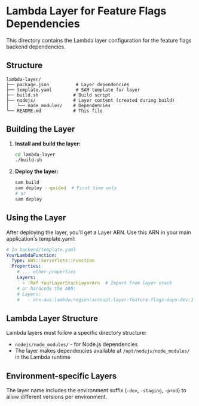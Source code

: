 # Lambda Layer for Feature Flags Dependencies

This directory contains the Lambda layer configuration for the feature flags backend dependencies.

## Structure

```
lambda-layer/
├── package.json          # Layer dependencies
├── template.yaml         # SAM template for layer
├── build.sh             # Build script
├── nodejs/              # Layer content (created during build)
│   └── node_modules/    # Dependencies
└── README.md            # This file
```

## Building the Layer

1. **Install and build the layer:**
   ```bash
   cd lambda-layer
   ./build.sh
   ```

2. **Deploy the layer:**
   ```bash
   sam build
   sam deploy --guided  # First time only
   # or
   sam deploy
   ```

## Using the Layer

After deploying the layer, you'll get a Layer ARN. Use this ARN in your main application's template.yaml:

```yaml
# In backend/template.yaml
YourLambdaFunction:
  Type: AWS::Serverless::Function
  Properties:
    # ... other properties
    Layers:
      - !Ref YourLayerStackLayerArn  # Import from layer stack
    # or hardcode the ARN:
    # Layers:
    #   - arn:aws:lambda:region:account:layer:feature-flags-deps-dev:1
```

## Lambda Layer Structure

Lambda layers must follow a specific directory structure:
- `nodejs/node_modules/` - for Node.js dependencies
- The layer makes dependencies available at `/opt/nodejs/node_modules/` in the Lambda runtime

## Environment-specific Layers

The layer name includes the environment suffix (`-dev`, `-staging`, `-prod`) to allow different versions per environment.